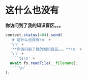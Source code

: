 # 这什么也没有

**你访问到了我的知识盲区。。。**

```ts
context.status(404).send(
  '# 这什么也没有\n' +
  '\n' +
  '**你访问到了我的知识盲区。。。**\n' +
  '\n' +
  '```ts\n' +
  await fs.readFile(__filename);
  '```\n'
);
```
